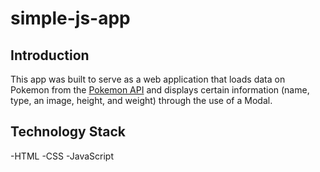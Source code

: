 # simple-js-app

## Introduction

This app was built to serve as a web application that loads data on Pokemon from the [Pokemon API](htts://pokeapi.co/) and displays certain information (name, type, an image, height, and weight) through the use of a Modal.

## Technology Stack

-HTML
-CSS
-JavaScript
